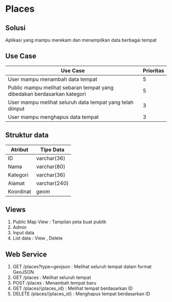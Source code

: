 # Places 

## Solusi
Aplikasi yang mampu merekam dan menampilkan data berbagai tempat

## Use Case
Use Case | Prioritas 
--- | ---
User mampu menambah data tempat | 5 
Public mampu melihat sebaran tempat yang dibedakan berdasarkan kategori | 5 
User mampu melihat seluruh data tempat yang telah diinput | 3 
User mampu menghapus data tempat | 3 

## Struktur data

Atribut | Tipe Data 
--- | ---
ID | varchar(36) 
Nama | varchar(80) 
Kategori | varchar(36) 
Alamat | varchar(240) 
Koordinat | geom

## Views

1. Public Map View : Tampilan peta buat publik
2. Admin
  1. Input data
  2. List data : View , Delete 

## Web Service
1. GET /places?type=geojson : Melihat seluruh tempat dalam format GeoJSON
2. GET /places : Melihat seluruh tempat
3. POST /places : Menambah tempat baru
4. GET /places/{places_id} : Melihat tempat berdasarkan ID
5. DELETE /places/{places_id} : Menghapus tempat berdasarkan ID
